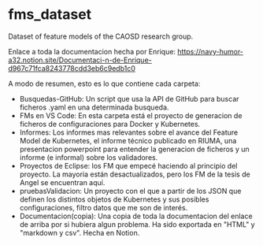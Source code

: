 # fms_dataset
Dataset of feature models of the CAOSD research group.

Enlace a toda la documentacion hecha por Enrique: https://navy-humor-a32.notion.site/Documentaci-n-de-Enrique-d967c71fca8243778cdd3eb6c9edb1c0

A modo de resumen, esto es lo que contiene cada carpeta:

- Busquedas-GitHub: Un script que usa la API de GitHub para buscar ficheros .yaml en una determinada busqueda.
- FMs en VS Code: En esta carpeta está el proyecto de generacion de ficheros de configuraciones para Docker y Kubernetes.
- Informes: Los informes mas relevantes sobre el avance del Feature Model de Kubernetes, el informe técnico publicado en RIUMA, una presentacion powerpoint para entender la generacion de ficheros y un informe (e informal) sobre los validadores.
- Proyectos de Eclipse: los FM que empecé haciendo al principio del proyecto. La mayoria están desactualizados, pero los FM de la tesis de Angel se encuentran aquí.
- pruebasValidacion: Un proyecto con el que a partir de los JSON que definen los distintos objetos de Kubernetes y sus posibles configuraciones, filtro datos que me son de interés.
- Documentacion(copia): Una copia de toda la documentacion del enlace de arriba por si hubiera algun problema. Ha sido exportada en "HTML" y "markdown y csv". Hecha en Notion.
